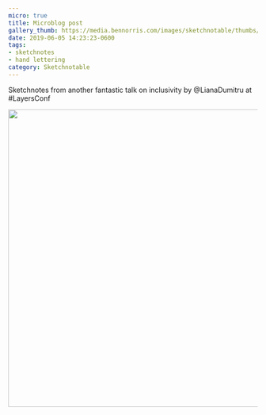 ```yaml
---
micro: true
title: Microblog post
gallery_thumb: https://media.bennorris.com/images/sketchnotable/thumbs/layers-2019-dumitru.jpg
date: 2019-06-05 14:23:23-0600
tags:
- sketchnotes
- hand lettering
category: Sketchnotable
---
```


Sketchnotes from another fantastic talk on inclusivity by @LianaDumitru at #LayersConf

<img src="https://media.bennorris.com/images/sketchnotable/layers-2019/layers-2019-dumitru.jpg" width="600" height="600" alt="" />